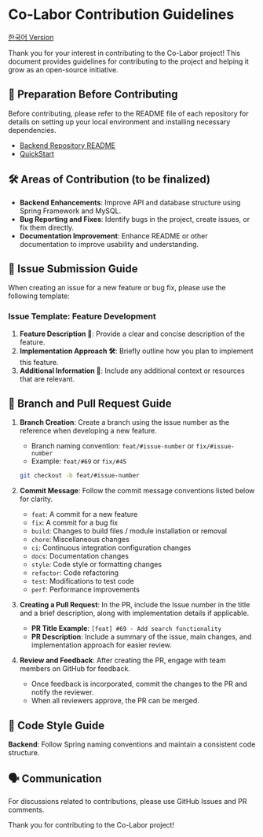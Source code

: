# Co-Labor Contribution Guidelines
[한국어 Version](https://github.com/Co-Labor-Project/Co-Labor-BE/blob/develop/CONTRIBUTING.md)

Thank you for your interest in contributing to the Co-Labor project! This document provides guidelines for contributing to the project and helping it grow as an open-source initiative.

## 📌 Preparation Before Contributing

Before contributing, please refer to the README file of each repository for details on setting up your local environment and installing necessary dependencies.

- [Backend Repository README](https://github.com/Co-Labor-Project/Co-Labor-BE/blob/develop/README.md)
- [QuickStart](https://github.com/Co-Labor-Project/deploy/blob/main/README.md)

## 🛠️ Areas of Contribution (to be finalized)

- **Backend Enhancements**: Improve API and database structure using Spring Framework and MySQL.
- **Bug Reporting and Fixes**: Identify bugs in the project, create issues, or fix them directly.
- **Documentation Improvement**: Enhance README or other documentation to improve usability and understanding.

## 📝 Issue Submission Guide

When creating an issue for a new feature or bug fix, please use the following template:

### Issue Template: Feature Development

1. **Feature Description 📘**: Provide a clear and concise description of the feature.
2. **Implementation Approach 🛠**: Briefly outline how you plan to implement this feature.
3. **Additional Information 📎**: Include any additional context or resources that are relevant.

## 🚀 Branch and Pull Request Guide

1. **Branch Creation**: Create a branch using the issue number as the reference when developing a new feature.
   - Branch naming convention: `feat/#issue-number` or `fix/#issue-number`
   - Example: `feat/#69` or `fix/#45`

   ```bash
   git checkout -b feat/#issue-number

2. **Commit Message**: Follow the commit message conventions listed below for clarity.

   - `feat`: A commit for a new feature
   - `fix`: A commit for a bug fix
   - `build`: Changes to build files / module installation or removal
   - `chore`: Miscellaneous changes
   - `ci`: Continuous integration configuration changes
   - `docs`: Documentation changes
   - `style`: Code style or formatting changes
   - `refactor`: Code refactoring
   - `test`: Modifications to test code
   - `perf`: Performance improvements

3. **Creating a Pull Request**: In the PR, include the Issue number in the title and a brief description, along with implementation details if applicable.

   - **PR Title Example**: `[feat] #69 - Add search functionality`
   - **PR Description**: Include a summary of the issue, main changes, and implementation approach for easier review.

4. **Review and Feedback**: After creating the PR, engage with team members on GitHub for feedback.

   - Once feedback is incorporated, commit the changes to the PR and notify the reviewer.
   - When all reviewers approve, the PR can be merged.

## 📘 Code Style Guide

**Backend**: Follow Spring naming conventions and maintain a consistent code structure.

## 🗣️ Communication

For discussions related to contributions, please use GitHub Issues and PR comments.

Thank you for contributing to the Co-Labor project!


